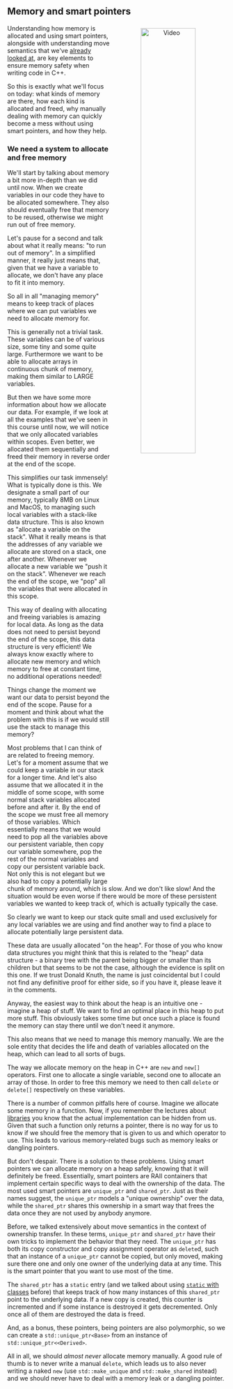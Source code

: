 Memory and smart pointers
--

<p align="center">
  <a href="https://youtu.be/blah"><img src="https://img.youtube.com/vi/blah/maxresdefault.jpg" alt="Video" align="right" width=50% style="margin: 0.5rem"></a>
</p>

Understanding how memory is allocated and using smart pointers, alongside with understanding move semantics that we've [already looked at](move_semantics.md), are key elements to ensure memory safety when writing code in C++.

So this is exactly what we'll focus on today: what kinds of memory are there, how each kind is allocated and freed, why manually dealing with memory can quickly become a mess without using smart pointers, and how they help.

<!-- Intro -->

### We need a system to allocate and free memory
We'll start by talking about memory a bit more in-depth than we did until now. When we create variables in our code they have to be allocated somewhere. They also should eventually free that memory to be reused, otherwise we might run out of free memory.

Let's pause for a second and talk about what it really means: "to run out of memory". In a simplified manner, it really just means that, given that we have a variable to allocate, we don't have any place to fit it into memory.

So all in all "managing memory" means to keep track of places where we can put variables we need to allocate memory for.

This is generally not a trivial task. These variables can be of various size, some tiny and some quite large. Furthermore we want to be able to allocate arrays in continuous chunk of memory, making them similar to LARGE variables.

But then we have some more information about how we allocate our data. For example, if we look at all the examples that we've seen in this course until now, we will notice that we only allocated variables within scopes. Even better, we allocated them sequentially and freed their memory in reverse order at the end of the scope.

This simplifies our task immensely! What is typically done is this. We designate a small part of our memory, typically 8MB on Linux and MacOS, to managing such local variables with a stack-like data structure. This is also known as "allocate a variable on the stack". What it really means is that the addresses of any variable we allocate are stored on a stack, one after another. Whenever we allocate a new variable we "push it on the stack". Whenever we reach the end of the scope, we "pop" all the variables that were allocated in this scope.

This way of dealing with allocating and freeing variables is amazing for local data. As long as the data does not need to persist beyond the end of the scope, this data structure is very efficient! We always know exactly where to allocate new memory and which memory to free at constant time, no additional operations needed!

<!-- Add the stack example -->

Things change the moment we want our data to persist beyond the end of the scope. Pause for a moment and think about what the problem with this is if we would still use the stack to manage this memory?

Most problems that I can think of are related to freeing memory. Let's for a moment assume that we could keep a variable in our stack for a longer time. And let's also assume that we allocated it in the middle of some scope, with some normal stack variables allocated before and after it. By the end of the scope we must free all memory of those variables. Which essentially means that we would need to pop all the variables above our persistent variable, then copy our variable somewhere, pop the rest of the normal variables and copy our persistent variable back. Not only this is not elegant but we also had to copy a potentially large chunk of memory around, which is slow. And we don't like slow! And the situation would be even worse if there would be more of these persistent variables we wanted to keep track of, which is actually typically the case.

So clearly we want to keep our stack quite small and used exclusively for any local variables we are using and find another way to find a place to allocate potentially large persistent data.

These data are usually allocated "on the heap". For those of you who know data structures you might think that this is related to the "heap" data structure - a binary tree with the parent being bigger or smaller than its children but that seems to be not the case, although the evidence is split on this one. If we trust Donald Knuth, the name is just coincidental but I could not find any definitive proof for either side, so if you have it, please leave it in the comments.

Anyway, the easiest way to think about the heap is an intuitive one - imagine a heap of stuff. We want to find an optimal place in this heap to put more stuff. This obviously takes some time but once such a place is found the memory can stay there until we don't need it anymore.

This also means that we need to manage this memory manually. We are the sole entity that decides the life and death of variables allocated on the heap, which can lead to all sorts of bugs.

The way we allocate memory on the heap in C++ are `new` and `new[]` operators. First one to allocate a single variable, second one to allocate an array of those. In order to free this memory we need to then call `delete` or `delete[]` respectively on these variables.

There is a number of common pitfalls here of course. Imagine we allocate some memory in a function. Now, if you remember the lectures about [libraries](headers_and_libraries.md) you know that the actual implementation can be hidden from us. Given that such a function only returns a pointer, there is no way for us to know if we should free the memory that is given to us and which operator to use. This leads to various memory-related bugs such as memory leaks or dangling pointers.

But don't despair. There is a solution to these problems. Using smart pointers we can allocate memory on a heap safely, knowing that it will definitely be freed. Essentially, smart pointers are RAII containers that implement certain specific ways to deal with the ownership of the data. The most used smart pointers are `unique_ptr` and `shared_ptr`. Just as their names suggest, the `unique_ptr` models a "unique ownership" over the data, while the `shared_ptr` shares this ownership in a smart way that frees the data once they are not used by anybody anymore.

Before, we talked extensively about move semantics in the context of ownership transfer. In these terms, `unique_ptr` and `shared_ptr` have their own tricks to implement the behavior that they need. The `unique_ptr` has both its copy constructor and copy assignment operator as `delete`d, such that an instance of a `unique_ptr` cannot be copied, but only moved, making sure there one and only one owner of the underlying data at any time. This is the smart pointer that you want to use most of the time.

The `shared_ptr` has a `static` entry (and we talked about using [`static` with classes](static_in_classes.md) before) that keeps track of how many instances of this `shared_ptr` point to the underlying data. If a new copy is created, this counter is incremented and if some instance is destroyed it gets decremented. Only once all of them are destroyed the data is freed.

And, as a bonus, these pointers, being pointers are also polymorphic, so we can create a `std::unique_ptr<Base>` from an instance of `std::unique_ptr<<Derived>`.

All in all, we should _almost never_ allocate memory manually. A good rule of thumb is to never write a manual `delete`, which leads us to also never writing a naked `new` (use `std::make_unique` and `std::make_shared` instead) and we should never have to deal with a memory leak or a dangling pointer.
